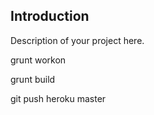 ## Introduction

Description of your project here.

grunt workon

grunt build

git push heroku master